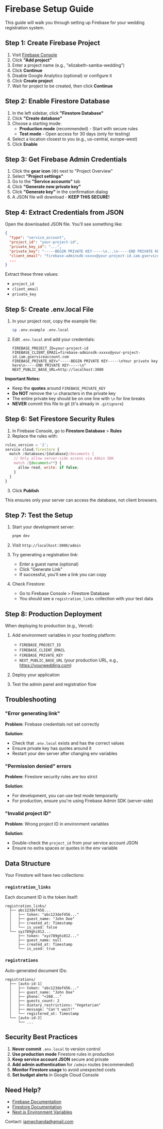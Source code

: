 # Firebase Setup Guide

This guide will walk you through setting up Firebase for your wedding registration system.

## Step 1: Create Firebase Project

1. Visit [Firebase Console](https://console.firebase.google.com/)
2. Click **"Add project"**
3. Enter a project name (e.g., "elizabeth-samba-wedding")
4. Click **Continue**
5. Disable Google Analytics (optional) or configure it
6. Click **Create project**
7. Wait for project to be created, then click **Continue**

## Step 2: Enable Firestore Database

1. In the left sidebar, click **"Firestore Database"**
2. Click **"Create database"**
3. Choose a starting mode:
   - **Production mode** (recommended) - Start with secure rules
   - **Test mode** - Open access for 30 days (only for testing)
4. Select a location closest to you (e.g., us-central, europe-west)
5. Click **Enable**

## Step 3: Get Firebase Admin Credentials

1. Click the **gear icon** (⚙️) next to "Project Overview"
2. Select **"Project settings"**
3. Go to the **"Service accounts"** tab
4. Click **"Generate new private key"**
5. Click **"Generate key"** in the confirmation dialog
6. A JSON file will download - **KEEP THIS SECURE!**

## Step 4: Extract Credentials from JSON

Open the downloaded JSON file. You'll see something like:

```json
{
  "type": "service_account",
  "project_id": "your-project-id",
  "private_key_id": "...",
  "private_key": "-----BEGIN PRIVATE KEY-----\n...\n-----END PRIVATE KEY-----\n",
  "client_email": "firebase-adminsdk-xxxxx@your-project-id.iam.gserviceaccount.com",
  ...
}
```

Extract these three values:
- `project_id`
- `client_email`
- `private_key`

## Step 5: Create .env.local File

1. In your project root, copy the example file:
   ```bash
   cp .env.example .env.local
   ```

2. Edit `.env.local` and add your credentials:
   ```env
   FIREBASE_PROJECT_ID=your-project-id
   FIREBASE_CLIENT_EMAIL=firebase-adminsdk-xxxxx@your-project-id.iam.gserviceaccount.com
   FIREBASE_PRIVATE_KEY="-----BEGIN PRIVATE KEY-----\nYour private key here\n-----END PRIVATE KEY-----\n"
   NEXT_PUBLIC_BASE_URL=http://localhost:3000
   ```

**Important Notes:**
- Keep the **quotes** around `FIREBASE_PRIVATE_KEY`
- **Do NOT** remove the `\n` characters in the private key
- The entire private key should be on one line with `\n` for line breaks
- **NEVER** commit this file to git (it's already in `.gitignore`)

## Step 6: Set Firestore Security Rules

1. In Firebase Console, go to **Firestore Database** > **Rules**
2. Replace the rules with:

```javascript
rules_version = '2';
service cloud.firestore {
  match /databases/{database}/documents {
    // Only allow server-side access via Admin SDK
    match /{document=**} {
      allow read, write: if false;
    }
  }
}
```

3. Click **Publish**

This ensures only your server can access the database, not client browsers.

## Step 7: Test the Setup

1. Start your development server:
   ```bash
   pnpm dev
   ```

2. Visit `http://localhost:3000/admin`

3. Try generating a registration link:
   - Enter a guest name (optional)
   - Click "Generate Link"
   - If successful, you'll see a link you can copy

4. Check Firestore:
   - Go to Firebase Console > Firestore Database
   - You should see a `registration_links` collection with your test data

## Step 8: Production Deployment

When deploying to production (e.g., Vercel):

1. Add environment variables in your hosting platform:
   - `FIREBASE_PROJECT_ID`
   - `FIREBASE_CLIENT_EMAIL`
   - `FIREBASE_PRIVATE_KEY`
   - `NEXT_PUBLIC_BASE_URL` (your production URL, e.g., https://yourwedding.com)

2. Deploy your application

3. Test the admin panel and registration flow

## Troubleshooting

### "Error generating link"

**Problem**: Firebase credentials not set correctly

**Solution**:
- Check that `.env.local` exists and has the correct values
- Ensure private key has quotes around it
- Restart your dev server after changing env variables

### "Permission denied" errors

**Problem**: Firestore security rules are too strict

**Solution**:
- For development, you can use test mode temporarily
- For production, ensure you're using Firebase Admin SDK (server-side)

### "Invalid project ID"

**Problem**: Wrong project ID in environment variables

**Solution**:
- Double-check the `project_id` from your service account JSON
- Ensure no extra spaces or quotes in the env variable

## Data Structure

Your Firestore will have two collections:

### `registration_links`
Each document ID is the token itself:
```
registration_links/
  ├── abc123def456...
  │   ├── token: "abc123def456..."
  │   ├── guest_name: "John Doe"
  │   ├── created_at: Timestamp
  │   └── is_used: false
  └── xyz789ghi012...
      ├── token: "xyz789ghi012..."
      ├── guest_name: null
      ├── created_at: Timestamp
      └── is_used: true
```

### `registrations`
Auto-generated document IDs:
```
registrations/
  ├── [auto-id-1]
  │   ├── token: "abc123def456..."
  │   ├── guest_name: "John Doe"
  │   ├── phone: "+260..."
  │   ├── guests_count: 2
  │   ├── dietary_restrictions: "Vegetarian"
  │   ├── message: "Can't wait!"
  │   └── registered_at: Timestamp
  └── [auto-id-2]
      └── ...
```

## Security Best Practices

1. **Never commit** `.env.local` to version control
2. **Use production mode** Firestore rules in production
3. **Keep service account JSON** secure and private
4. **Add admin authentication** for `/admin` routes (recommended)
5. **Monitor Firestore usage** to avoid unexpected costs
6. **Set budget alerts** in Google Cloud Console

## Need Help?

- [Firebase Documentation](https://firebase.google.com/docs)
- [Firestore Documentation](https://firebase.google.com/docs/firestore)
- [Next.js Environment Variables](https://nextjs.org/docs/basic-features/environment-variables)

Contact: [iamwchanda@gmail.com](mailto:iamwchanda@gmail.com)
